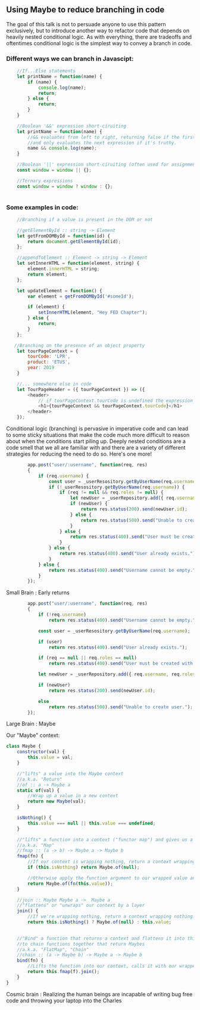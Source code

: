 ## Using Maybe to reduce branching in code

The goal of this talk is not to persuade anyone to use this pattern exclusively, but to introduce another way to refactor code that depends on heavily nested conditional logic. As with everything, there are tradeoffs and oftentimes conditional logic is the simplest way to convey a branch in code. 

### Different ways we can branch in Javascipt:
```javascript
    //If...Else statements
    let printName = function(name) {
        if (name) {
            console.log(name);
            return;
        } else {
            return;
        }
    }

    //Boolean '&&' expression short-ciruiting
    let printName = function(name) {
        //&& evaluates from left to right, returning false if the first expression returns a falsy value
        //and only evaluates the next expression if it's truthy.
        name && console.log(name); 
    }

    //Boolean '||' expression short-ciruiting (often used for assignment)
    const window = window || {};

    //Ternary expressions
    const window = window ? window : {};
    
```

### Some examples in code:
```javascript
    //Branching if a value is present in the DOM or not

    //getElementById :: string -> Element
    let getFromDOMById = function(id) {
        return document.getElementById(id);
    };

    //appendToElement :: Element -> string -> Element
    let setInnerHTML = function(element, string) {
        element.innerHTML = string;
        return element;
    };

    let updateElement = function() {
        var element = getFromDOMById('#someId');

        if (element) {
            setInnerHTML(element, "Hey FED Chapter");
        } else {
            return;
        }
    };

   //Branching on the presence of an object property 
    let tourPageContext = {
        tourCode: 'LPR',
        product: 'ETUS',
        year: 2019
    }    

    //... somewhere else in code
    let TourPageHeader = ({ tourPageContext }) => ({
        <header>
            // if tourPageContext.tourCode is undefined the expression is implicitly set to undefined as well
            <h1>{tourPageContext && tourPageContext.tourCode}</h1> 
        </header>
    });

```

Conditional logic (branching) is pervasive in imperative code and can lead to some sticky situations that make the code much more difficult to reason about when the conditions start piling up. Deeply nested conditions are a code smell that we all are familiar with and there are a variety of different strategies for reducing the need to do so. Here's one more!


```javascript
        app.post("user/:username", function(req, res)
        {
            if (req.username) {
                const user = _userResository.getByUserName(req.username);
                if (!_userResository.getByUserName(req.username)) {
                    if (req != null && req.roles != null) {
                        let newUser = _userRepository.add({ req.username, req.roles });
                        if (newUser) {
                            return res.status(200).send(newUser.id);
                        } else {
                            return res.status(500).send("Unable to create user.");
                        }
                    } else {
                        return res.status(400).send("User must be created with at least one role.");
                    }
                } else {
                    return res.status(400).send("User already exists.");
                }
            } else {
                return res.status(400).send("Username cannot be empty.");
            }
        });
```

Small Brain : Early returns
```javascript
        app.post("user/:username", function(req, res)
        {
            if (!req.username)
                return res.status(400).send("Username cannot be empty.");

            const user = _userResository.getByUserName(req.username);

            if (user)
                return res.status(400).send("User already exists.");

            if (req == null || req.roles == null)
                return res.status(400).send("User must be created with at least one role.");

            let newUser = _userRepository.add({ req.username, req.roles });

            if (newUser)
                return res.status(200).send(newUser.id);

            else
                return res.status(500).send("Unable to create user.");
        });
```

Large Brain : Maybe

Our "Maybe" context:
```javascript
class Maybe {
    constructor(val) {
        this.value = val;
    }

    //"lifts" a value into the Maybe context
    //a.k.a. "Return"
    //of :: a -> Maybe a
    static of(val) {
        //Wrap up a value in a new context
        return new Maybe(val);
    }

    isNothing() {
        this.value === null || this.value === undefined;
    }

    //"lifts" a function into a context ("functor map") and gives us a way to inject the value our context wraps into functions
    //a.k.a. "Map"
    //fmap :: (a -> b) -> Maybe a -> Maybe b
    fmap(fn) {
        //If our context is wrapping nothing, return a context wrapping nothing
        if (this.isNothing) return Maybe.of(null); 

        //Otherwise apply the function argument to our wrapped value and wrap it up in a new context
        return Maybe.of(fn(this.value));
    }

    //join :: Maybe Maybe a ->  Maybe a
    //"flattens" or "unwraps" our context by a layer
    join() {
        //If we're wrapping nothing, return a context wrapping nothing. Otherise return our value
        return this.isNothing() ? Maybe.of(null) : this.value;
    

    //"Bind" a function that returns a context and flattens it into this context and gives us a way
    //to chain functions together that return Maybes 
    //a.k.a. "FlatMap", "Chain"
    //chain :: (a -> Maybe b) -> Maybe a -> Maybe b
    bind(fn) {
        //Lifts the function into our context, calls it with our wrapped value(fmap) and then flattens it(join)
        return this.fmap(f).join();
    }
}
```

Cosmic brain : Realizing the human beings are incapable of writing bug free code and throwing your laptop into the Charles
